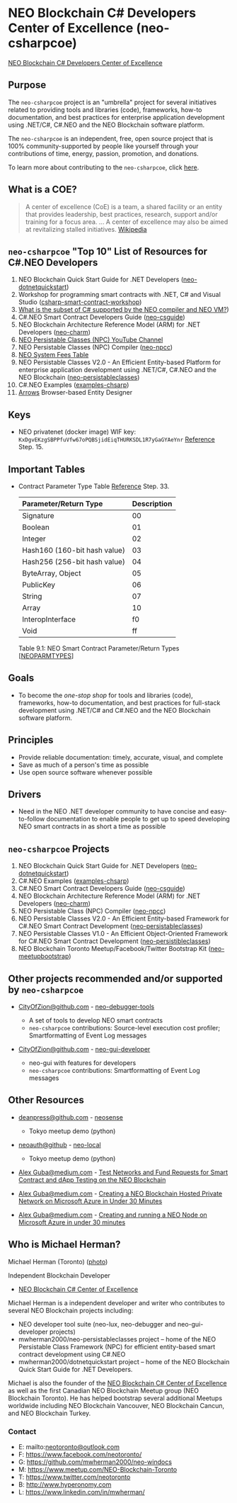 ﻿# NEO Blockchain C# Developers Center of Excellence (neo-csharpcoe)

[NEO Blockchain C# Developers Center of Excellence](https://github.com/mwherman2000/neo-csharpcoe/blob/master/README.md)

## Purpose

The `neo-csharpcoe` project is an "umbrella" project for several initiatives related to providing tools and libraries (code), frameworks, how-to documentation, and best practices for enterprise application development using .NET/C#, C#.NEO and the NEO Blockchain software platform.

The `neo-csharpcoe` is an independent, free, open source project that is 100% community-supported by people like yourself through your contributions of time, energy, passion, promotion, and donations.  

To learn more about contributing to the `neo-csharpcoe`, click [here](https://github.com/mwherman2000/neo-csharpcoe/blob/master/CONTRIBUTE.md).

## What is a COE?

>A center of excellence (CoE) is a team, a shared facility or an entity that provides leadership, best practices, research, support and/or training for a focus area. ... A center of excellence may also be aimed at revitalizing stalled initiatives. [Wikipedia](https://en.wikipedia.org/wiki/Center_of_excellence)

## `neo-csharpcoe` "Top 10" List of Resources for C#.NEO Developers

1. NEO Blockchain Quick Start Guide for .NET Developers ([neo-dotnetquickstart](https://github.com/mwherman2000/neo-dotnetquickstart/blob/master/README.md))
2. Workshop for programming smart contracts with .NET, C# and Visual Studio ([csharp-smart-contract-workshop](https://github.com/mwherman2000/csharp-smart-contract-workshop/blob/master/README.md))
3. [What is the subset of C# supported by the NEO compiler and NEO VM?](https://github.com/mwherman2000/neo-persistibleclasses/blob/master/README.md#what-is-the-subset-of-c-supported-by-the-neo-compiler-and-neo-vm))
4. C#.NEO Smart Contract Developers Guide ([neo-csguide](https://github.com/mwherman2000/neo-csguide))
5. NEO Blockchain Architecture Reference Model (ARM) for .NET Developers ([neo-charm](https://github.com/mwherman2000/neo-charm))
6. [NEO Persistable Classes (NPC) YouTube Channel](https://www.youtube.com/playlist?list=PLU-rWqHm5p46bIDXPNf4c2JP_AOkopnV5)
7. NEO Persistable Classes (NPC) Compiler ([neo-npcc](https://github.com/mwherman2000/neo-npcc))
8. [NEO System Fees Table](http://docs.neo.org/en-us/sc/systemfees.html)
9. NEO Persistable Classes V2.0 - An Efficient Entity-based Platform for enterprise application development using .NET/C#, C#.NEO and the NEO Blockchain ([neo-persistableclasses](https://github.com/mwherman2000/neo-persistableclasses))
10. C#.NEO Examples ([examples-chsarp](https://github.com/mwherman2000/examples-csharp/blob/master/README.md))
11. [Arrows](http://www.apcjones.com/arrows/#) Browser-based Entity Designer

## Keys

* NEO privatenet (docker image) WIF key: `KxDgvEKzgSBPPfuVfw67oPQBSjidEiqTHURKSDL1R7yGaGYAeYnr` [Reference](https://github.com/mwherman2000/neo-dotnetquickstart/blob/master/EN-us/09-deploytestsmartcontract.md) Step. 15.

## Important Tables

* Contract Parameter Type Table [Reference](https://github.com/mwherman2000/neo-dotnetquickstart/blob/master/EN-us/09-deploytestsmartcontract.md) Step. 33.

    Parameter/Return&nbsp;Type | Description |
    :--------|:---------------------- |
    Signature|00|
    Boolean|01|
    Integer|02|
    Hash160 (160-bit hash value)|03|
    Hash256 (256-bit hash value)|04|
    ByteArray, Object|05|
    PublicKey|06|
    String|07|
    Array|10|
    InteropInterface|f0|   
    Void|ff|
    Table 9.1: NEO Smart Contract Parameter/Return Types [[NEOPARMTYPES](http://docs.neo.org/en-us/sc/tutorial/Parameter.html)]


## Goals

* To become the *one-stop shop* for tools and libraries (code), frameworks, how-to documentation, and best practices for full-stack development using .NET/C# and C#.NEO and the NEO Blockchain software platform.

## Principles

* Provide reliable documentation: timely, accurate, visual, and complete
* Save as much of a person's time as possible
* Use open source software whenever possible

## Drivers

* Need in the NEO .NET developer community to have concise and easy-to-follow documentation to enable people to get up to speed developing NEO smart contracts in as short a time as possible

## `neo-csharpcoe` Projects

1. NEO Blockchain Quick Start Guide for .NET Developers ([neo-dotnetquickstart](https://github.com/mwherman2000/neo-dotnetquickstart))
2. C#.NEO Examples ([examples-chsarp](https://github.com/mwherman2000/examples-csharp))
3. C#.NEO Smart Contract Developers Guide ([neo-csguide](https://github.com/mwherman2000/neo-csguide))
4. NEO Blockchain Architecture Reference Model (ARM) for .NET Developers ([neo-charm](https://github.com/mwherman2000/neo-charm))
5. NEO Persistable Class (NPC) Compiler ([neo-npcc](https://github.com/mwherman2000/neo-npcc))
6. NEO Persistable Classes V2.0 - An Efficient Entity-based Framework for C#.NEO Smart Contract Development ([neo-persistableclasses](https://github.com/mwherman2000/neo-persistableclasses))
7. NEO Persistable Classes V1.0 - An Efficient Object-Oriented Framework for C#.NEO Smart Contract Development ([neo-persistibleclasses](https://github.com/mwherman2000/neo-persistibleclasses))
8. NEO Blockchain Toronto Meetup/Facebook/Twitter Bootstrap Kit ([neo-meetupbootstrap](https://github.com/mwherman2000/neo-meetupbootstrap))

## Other projects recommended and/or supported by `neo-csharpcoe`

* [CityOfZion@github.com](https://github.com/CityOfZion) - [neo-debugger-tools](https://github.com/CityOfZion/neo-debugger-tools)

   * A set of tools to develop NEO smart contracts
   * `neo-csharpcoe` contributions: Source-level execution cost profiler; Smartformatting of Event Log messages

* [CityOfZion@github.com](https://github.com/CityOfZion) - [neo-gui-developer](https://github.com/CityOfZion/neo-gui-developer)

   * neo-gui with features for developers
   * `neo-csharpcoe` contributions: Smartformatting of Event Log messages

## Other Resources

* [deanpress@github.com](https://github.com/deanpress) - [neosense](https://github.com/deanpress/neosense)

   * Tokyo meetup demo (python)

* [neoauth@github](https://github.com/neoauth) - [neo-local](https://github.com/neoauth/neo-local)

   * Tokyo meetup demo (python)

* [Alex Guba@medium.com](https://medium.com/@gubanotorious) - [Test Networks and Fund Requests for Smart Contract and dApp Testing on the NEO Blockchain](https://medium.com/@gubanotorious/test-networks-and-fund-requests-for-smart-contract-and-dapp-testing-on-the-neo-blockchain-583a1795412)

* [Alex Guba@medium.com](https://medium.com/@gubanotorious) - [Creating a NEO Blockchain Hosted Private Network on Microsoft Azure in Under 30 Minutes](https://medium.com/@gubanotorious/creating-a-neo-blockchain-hosted-private-network-on-microsoft-azure-in-under-30-minutes-4d38c6bf6f3c)

* [Alex Guba@medium.com](https://medium.com/@gubanotorious) - [Creating and running a NEO Node on Microsoft Azure in under 30 minutes](https://medium.com/@gubanotorious/creating-and-running-a-neo-node-on-microsoft-azure-in-under-30-minutes-ad8d79b9edf)

## Who is Michael Herman?

Michael Herman (Toronto) ([photo](https://raw.githubusercontent.com/mwherman2000/neo-dotnetquickstart/master/EN-us/images/mwherman2000.jpg))

Independent Blockchain Developer
* [NEO Blockchain C# Center of Excellence](https://github.com/mwherman2000/neo-csharpcoe/blob/master/README.md)

Michael Herman is a independent developer and writer who contributes to several NEO Blockchain projects including:
* NEO developer tool suite (neo-lux, neo-debugger and neo-gui-developer projects)
* mwherman2000/neo-persistableclasses project – home of the NEO Persistable Class Framework (NPC) for efficient entity-based smart contract development using C#.NEO
* mwherman2000/dotnetquickstart project – home of the NEO Blockchain Quick Start Guide for .NET Developers. 

Michael is also the founder of the [NEO Blockchain C# Center of Excellence](https://github.com/mwherman2000/neo-csharpcoe/blob/master/README.md) as well as the first Canadian NEO Blockchain Meetup group (NEO Blockchain Toronto). He has helped bootstrap several additional Meetups worldwide including NEO Blockchain Vancouver, NEO Blockchain Cancun, and NEO Blockchain Turkey.

### Contact

* E: mailto:neotoronto@outlook.com
* F: https://www.facebook.com/neotoronto/
* G: https://github.com/mwherman2000/neo-windocs
* M: https://www.meetup.com/NEO-Blockchain-Toronto
* T: https://www.twitter.com/neotoronto
* B: http://www.hyperonomy.com
* L: https://www.linkedin.com/in/mwherman/ 

